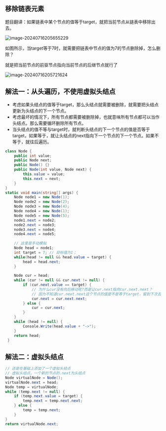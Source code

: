 ## 移除链表元素

题目翻译：如果链表中某个节点的值等于target，就把当前节点从链表中移除出去。

![image-20240716205655229](C:\Users\HP\AppData\Roaming\Typora\typora-user-images\image-20240716205655229.png)

如图所示，当target等于7时，就需要把链表中节点的值为7的节点删除掉，怎么删除？

就是把当前节点的前驱节点指向当前节点的后继节点就行了

![image-20240716205721624](C:\Users\HP\AppData\Roaming\Typora\typora-user-images\image-20240716205721624.png)

## 解法一：从头遍历，不使用虚拟头结点

+ 考虑如果头结点的值等于target，那么头结点就需要被删除，就需要把头结点更新为头结点的下一个节点。
+ 考虑最坏的情况下，所有节点都需要被删除掉，也就意味所有节点都可以当作头结点。那么需要循环删除所有节点。
+ 当头结点的值不等与target时，就判断头结点的下一个节点的值是否等于target，如果等于，就让头结点的next指向下一个节点的下一个节点。如果不等于，就往后遍历。

```c#
class Node {
    public int value;
    public Node next;
    public Node() {}
    public Node(int value, Node next) {
        this.value = value;
        this.next = next;
    }
}
static void main(string[] args) {
	Node node1 = new Node(1);
    Node node2 = new Node(2);
    Node node3 = new Node(4);
    Node node4 = new Node(1);
    Node node5 = new Node(5);
    node1.next = node2;
    node2.next = node3;
    node3.next = node4;
    node4.next = node5;
    
    // 这里是手动模拟
    Node head = node1;
    int target = 7; // 目标值为1；
    while(head != null && head.value = target) {
   		head = head.next;
    }
    
    Node cur = head;
    while (cur != null && cur.next != null) {
        if (cur.next.value == target) {
            // 为什么cur没有向后移动呢?而是让cur.next指向cur.next.next？
            // 因为不知道cur.next.next这个节点的值是不是等于target，留到下次去判断
            cur.next = cur.next.next;
        } else {
            cur = cur.next;
        }
    }
    while (head != null) {
    	Console.Write(head.value + "->");
    }
    return head;
 }
```

## 解法二：虚拟头结点

```c#
// 还是在基础上添加了一个虚拟头结点
// 虚拟头结点，一个新的节点的.next为头结点
Node virtualNode = Node();
virtualNode.next = head;
Node temp = virtualNode;
while (temp.next != null) {
    if (temp.next.value = target) {
        temp.next = temp.next.next;
    } else {
        temp = temp.next;
    }
}
return virtualNode.next;
```





